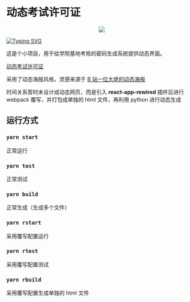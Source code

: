 # 动态考试许可证

<div align="center">
    <img  src="https://github-readme-streak-stats.herokuapp.com/?user=LunaSekiii" />
</div>

[![Typing SVG](https://readme-typing-svg.herokuapp.com?font=ZCOOL+KuaiLe&size=30&pause=1000&color=434B9E&background=8085BC00&center=true&vCenter=true&width=435&lines=%E5%8A%A8%E6%80%81%E8%80%83%E8%AF%95%E8%AE%B8%E5%8F%AF%E8%AF%81)](https://git.io/typing-svg)

这是个小项目，用于给学院基地考核的密码生成系统提供动态界面。

[动态考试许可证](https://lunasekiii.github.io/examination-permit/build/)

采用了动态海报风格，灵感来源于 [B 站一位大佬的动态海报](https://github.com/d3adrabbit/to-kill-a-rabbit)

时间关系暂时未设计成动态网页，而是引入 **react-app-rewired** 插件后进行 webpack 覆写，并打包成单独的 html 文件，再利用 python 进行动态生成

## 运行方式

### `yarn start`

正常运行

### `yarn test`

正常测试

### `yarn build`

正常生成（生成多个文件）

### `yarn rstart`

采用覆写配置运行

### `yarn rtest`

采用覆写配置测试

### `yarn rbuild`

采用覆写配置生成单独的 html 文件
